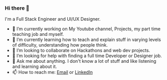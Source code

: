 ### Hi there 👋

I'm a Full Stack Engineer and UI/UX Designer.

- 🔭 I’m currently working on My Youtube channel, Projects, my part time teaching job and myself.
- 🌱 I’m currently learning how to teach and explain stuff in varying levels of difficulty, understanding how people think.
- 👯 I’m looking to collaborate on Hackathons and web dev projects.
- 🤔 I’m looking for help with finding a full time Developer or Designer job.
- 💬 Ask me about anything. I don't know a lot of stuff and like listening and learning about it.
- 📫 How to reach me: [Email](mailTo:jakshat020@gmail.com) or [LinkedIn](https://www.linkedin.com/in/shatak/)

<!--
- ⚡ Fun fact: 
-->

